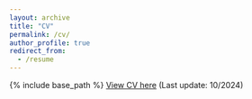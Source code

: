```yaml
---
layout: archive
title: "CV"
permalink: /cv/
author_profile: true
redirect_from:
  - /resume
---
```



{% include base_path %}
[View CV here](http://hou-kaiyuan.github.io/files/kaiyuan_CV_1024_v3.pdf) (Last update: 10/2024)

